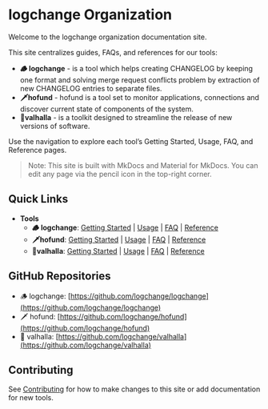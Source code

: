 # logchange Organization

Welcome to the logchange organization documentation site.

This site centralizes guides, FAQs, and references for our tools:

- **🪵 logchange** - is a tool which helps creating CHANGELOG by keeping one format and solving merge request conflicts problem by extraction of new CHANGELOG entries to separate files.
- **🗡️hofund** - hofund is a tool set to monitor applications, connections and discover current state of components of the system.
- **🌌valhalla** - is a toolkit designed to streamline the release of new versions of software.

Use the navigation to explore each tool’s Getting Started, Usage, FAQ, and Reference pages.

> Note: This site is built with MkDocs and Material for MkDocs. You can edit any page via the pencil icon in the top-right corner.


## Quick Links

- **Tools**
  - **🪵 logchange**: [Getting Started](tools/logchange/getting-started.md) | [Usage](tools/logchange/usage.md) | [FAQ](tools/logchange/faq.md) | [Reference](tools/logchange/reference.md)
  - **🗡️hofund**: [Getting Started](tools/hofund/getting-started.md) | [Usage](tools/hofund/usage.md) | [FAQ](tools/hofund/faq.md) | [Reference](tools/hofund/reference.md)
  - **🌌valhalla**: [Getting Started](tools/valhalla/getting-started.md) | [Usage](tools/valhalla/usage.md) | [FAQ](tools/valhalla/faq.md) | [Reference](tools/valhalla/reference.md)

## GitHub Repositories

- 🪵 logchange: [https://github.com/logchange/logchange](https://github.com/logchange/logchange)
- 🗡️ hofund: [https://github.com/logchange/hofund](https://github.com/logchange/hofund)
- 🌌 valhalla: [https://github.com/logchange/valhalla](https://github.com/logchange/valhalla)

## Contributing

See [Contributing](contributing.md) for how to make changes to this site or add documentation for new tools.
